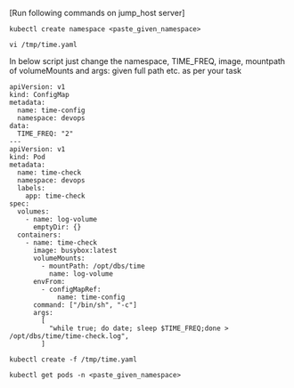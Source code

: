 [Run following commands on jump_host server]
```
kubectl create namespace <paste_given_namespace>
```
```
vi /tmp/time.yaml
```
In below script just change the namespace, TIME_FREQ, image, mountpath of volumeMounts and args: given full path etc. as per your task
```
apiVersion: v1
kind: ConfigMap
metadata:
  name: time-config
  namespace: devops
data:
  TIME_FREQ: "2"
---
apiVersion: v1
kind: Pod
metadata:
  name: time-check
  namespace: devops
  labels:
    app: time-check
spec:
  volumes:
    - name: log-volume
      emptyDir: {}
  containers:
    - name: time-check
      image: busybox:latest
      volumeMounts:
        - mountPath: /opt/dbs/time
          name: log-volume
      envFrom:
        - configMapRef:
            name: time-config
      command: ["/bin/sh", "-c"]
      args:
        [
          "while true; do date; sleep $TIME_FREQ;done > /opt/dbs/time/time-check.log",
        ]
```
```
kubectl create -f /tmp/time.yaml
```
```
kubectl get pods -n <paste_given_namespace>
```
